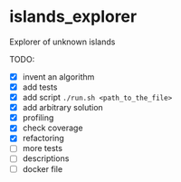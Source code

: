 # islands_explorer
Explorer of unknown islands


TODO:
- [x] invent an algorithm
- [x] add tests
- [x] add script `./run.sh <path_to_the_file>`
- [x] add arbitrary solution
- [x] profiling
- [x] check coverage
- [x] refactoring 
- [ ] more tests
- [ ] descriptions
- [ ] docker file
